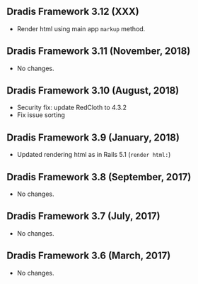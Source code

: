 ## Dradis Framework 3.12 (XXX) ##

  *   Render html using main app `markup` method.

## Dradis Framework 3.11 (November, 2018) ##

*   No changes.

## Dradis Framework 3.10 (August, 2018) ##

*   Security fix: update RedCloth to 4.3.2
*   Fix issue sorting

## Dradis Framework 3.9 (January, 2018) ##

*   Updated rendering html as in Rails 5.1 (`render html:`)

## Dradis Framework 3.8 (September, 2017) ##

*   No changes.

## Dradis Framework 3.7 (July, 2017) ##

*   No changes.

## Dradis Framework 3.6 (March, 2017) ##

*   No changes.
